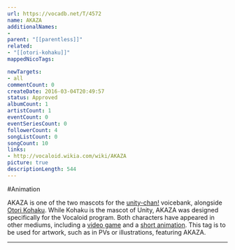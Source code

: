 ```yaml
---
url: https://vocadb.net/T/4572
name: AKAZA
additionalNames: 
- 
parent: "[[parentless]]"
related:
- "[[otori-kohaku]]"
mappedNicoTags:

newTargets:
- all
commentCount: 0
createDate: 2016-03-04T20:49:57
status: Approved
albumCount: 1
artistCount: 1
eventCount: 0
eventSeriesCount: 0
followerCount: 4
songListCount: 0
songCount: 10
links: 
- http://vocaloid.wikia.com/wiki/AKAZA
picture: true
descriptionLength: 544
---
```


#Animation

AKAZA is one of the two mascots for the [unity-chan!](https://vocadb.net/Ar/41220) voicebank, alongside [Otori Kohaku](https://vocadb.net/T/4571). While Kohaku is the mascot of Unity, AKAZA was designed specifically for the Vocaloid program. Both characters have appeared in other mediums, including a [video game](https://store.steampowered.com/app/1514380/COGEN_Sword_of_Rewind__COGEN/) and a [short animation](https://www.youtube.com/watch?v=bczS5X0sHTY).
This tag is to be used for artwork, such as in PVs or illustrations, featuring AKAZA.

---

